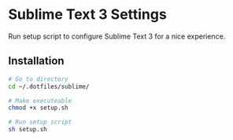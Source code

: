 # Sublime Text 3 Settings

Run setup script to configure Sublime Text 3 for a nice experience.

## Installation

```bash
# Go to directory
cd ~/.dotfiles/sublime/

# Make executeable
chmod +x setup.sh

# Run setup script
sh setup.sh
```
